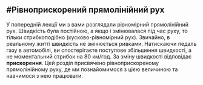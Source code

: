 #<p1>Рiвноприскорений прямолiнiйний рух</p1>
---

У попереднiй лекцiї ми з вами розглядали рiвномiрний прямолiнiйний рух. Швидкiсть була постiйною, а якщо i змiнювалася пiд час руху, то тiльки стрибкоподiбно (кусково-рiвномiрний рух). Звичайно, в реальному життi швидкiсть не змiнюється ривками. Натискаючи педаль газу в автомобiлi, ви спостерiгаєте поступове збiльшення швидкостi, а не моментальний стрибок на 80 км/год. За змiну швидкостi вiдповiдає <b>прискорення</b>. Цей розділ присвячено рiвноприскореному прямолiнiйному руху, де ми познайомимося з цiєю величиною та навчимося з нею працювати.